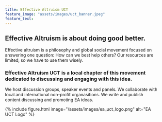 ```yaml
---
title: Effective Altruism UCT
feature_image: "assets/images/uct_banner.jpeg"
feature_text: 
---
```


## Effective Altruism is about doing good better.
Effective altruism is a philosophy and global social movement focused on answering one question: How can we best help others?
Our resources are limited, so we have to use them wisely.

### Effective Altruism UCT is a local chapter of this movement dedicated to discussing and engaging with this idea.
We host discussion groups, speaker events and panels.
We collaborate with local and international non-profit organasitions.
We write and publish content discussing and promoting EA ideas.

{% include figure.html image="/assets/images/ea_uct_logo.png" alt="EA UCT Logo" %}

